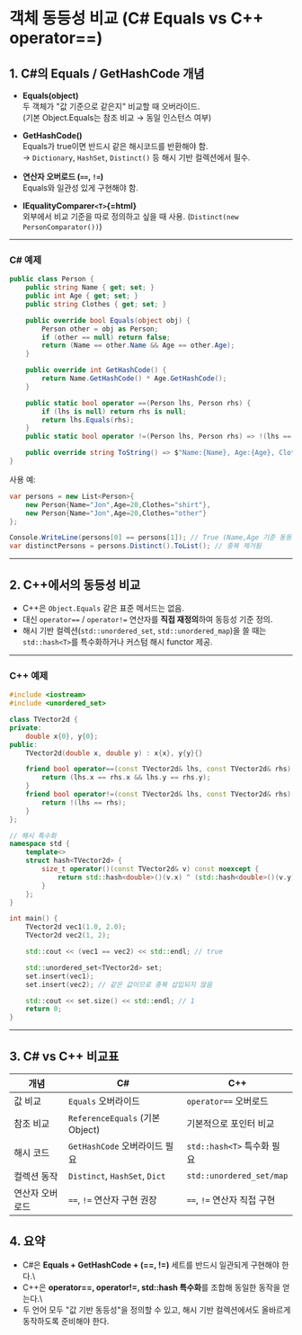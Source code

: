 # 객체 동등성 비교 (C# Equals vs C++ operator==)

## 1. C#의 Equals / GetHashCode 개념

-   **Equals(object)**\
    두 객체가 "값 기준으로 같은지" 비교할 때 오버라이드.\
    (기본 Object.Equals는 참조 비교 → 동일 인스턴스 여부)

-   **GetHashCode()**\
    Equals가 true이면 반드시 같은 해시코드를 반환해야 함.\
    → `Dictionary`, `HashSet`, `Distinct()` 등 해시 기반 컬렉션에서
    필수.

-   **연산자 오버로드 (`==`, `!=`)**\
    Equals와 일관성 있게 구현해야 함.

-   **IEqualityComparer`<T>`{=html}**\
    외부에서 비교 기준을 따로 정의하고 싶을 때 사용.
    (`Distinct(new PersonComparator())`)

------------------------------------------------------------------------

### C# 예제

``` csharp
public class Person {
    public string Name { get; set; }
    public int Age { get; set; }
    public string Clothes { get; set; }

    public override bool Equals(object obj) {
        Person other = obj as Person;
        if (other == null) return false;
        return (Name == other.Name && Age == other.Age);
    }

    public override int GetHashCode() {
        return Name.GetHashCode() * Age.GetHashCode();
    }

    public static bool operator ==(Person lhs, Person rhs) {
        if (lhs is null) return rhs is null;
        return lhs.Equals(rhs);
    }
    public static bool operator !=(Person lhs, Person rhs) => !(lhs == rhs);

    public override string ToString() => $"Name:{Name}, Age:{Age}, Clothes:{Clothes}";
}
```

사용 예:

``` csharp
var persons = new List<Person>{
    new Person{Name="Jon",Age=20,Clothes="shirt"},
    new Person{Name="Jon",Age=20,Clothes="other"}
};

Console.WriteLine(persons[0] == persons[1]); // True (Name,Age 기준 동등성)
var distinctPersons = persons.Distinct().ToList(); // 중복 제거됨
```

------------------------------------------------------------------------

## 2. C++에서의 동등성 비교

-   C++은 `Object.Equals` 같은 표준 메서드는 없음.
-   대신 `operator==` / `operator!=` 연산자를 **직접 재정의**하여 동등성
    기준 정의.
-   해시 기반 컬렉션(`std::unordered_set`, `std::unordered_map`)을 쓸
    때는\
    `std::hash<T>`를 특수화하거나 커스텀 해시 functor 제공.

------------------------------------------------------------------------

### C++ 예제

``` cpp
#include <iostream>
#include <unordered_set>

class TVector2d {
private:
    double x{0}, y{0};
public:
    TVector2d(double x, double y) : x{x}, y{y}{}

    friend bool operator==(const TVector2d& lhs, const TVector2d& rhs) {
        return (lhs.x == rhs.x && lhs.y == rhs.y);
    }
    friend bool operator!=(const TVector2d& lhs, const TVector2d& rhs) {
        return !(lhs == rhs);
    }
};

// 해시 특수화
namespace std {
    template<>
    struct hash<TVector2d> {
        size_t operator()(const TVector2d& v) const noexcept {
            return std::hash<double>()(v.x) ^ (std::hash<double>()(v.y) << 1);
        }
    };
}

int main() {
    TVector2d vec1(1.0, 2.0);
    TVector2d vec2(1, 2);

    std::cout << (vec1 == vec2) << std::endl; // true

    std::unordered_set<TVector2d> set;
    set.insert(vec1);
    set.insert(vec2); // 같은 값이므로 중복 삽입되지 않음

    std::cout << set.size() << std::endl; // 1
    return 0;
}
```

------------------------------------------------------------------------

## 3. C# vs C++ 비교표

| 개념            | C#                           | C++                        |
|-----------------|------------------------------|----------------------------|
| 값 비교         | `Equals` 오버라이드          | `operator==` 오버로드      |
| 참조 비교       | `ReferenceEquals` (기본 Object) | 기본적으로 포인터 비교    |
| 해시 코드       | `GetHashCode` 오버라이드 필요 | `std::hash<T>` 특수화 필요 |
| 컬렉션 동작     | `Distinct`, `HashSet`, `Dict` | `std::unordered_set/map`   |
| 연산자 오버로드 | `==`, `!=` 연산자 구현 권장  | `==`, `!=` 연산자 직접 구현 |


## 4. 요약

-   C#은 **Equals + GetHashCode + (==, !=)** 세트를 반드시 일관되게
    구현해야 한다.\
-   C++은 **operator==, operator!=, std::hash 특수화**를 조합해 동일한
    동작을 얻는다.\
-   두 언어 모두 "값 기반 동등성"을 정의할 수 있고, 해시 기반
    컬렉션에서도 올바르게 동작하도록 준비해야 한다.
